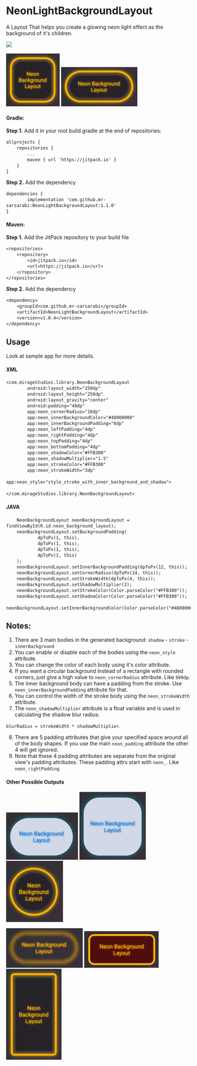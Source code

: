 # NeonLightBackgroundLayout
A Layout That helps you create a glowing neon light effect as the background of it's children.

[![](https://jitpack.io/v/mr-sarsarabi/NeonLightBackgroundLayout.svg)](https://jitpack.io/#mr-sarsarabi/NeonLightBackgroundLayout)

![Screenshot of the library outcome.](ScreenShots/screenshot.png)
![Screenshot of the library outcome.](ScreenShots/screenshot2.png)

#### Gradle:
**Step 1.** Add it in your root build.gradle at the end of repositories:

	allprojects {
		repositories {
			...
			maven { url 'https://jitpack.io' }
		}
	}
**Step 2.** Add the dependency

	dependencies {
	        implementation 'com.github.mr-sarsarabi:NeonLightBackgroundLayout:1.1.0'
	}

#### Maven:


**Step 1.** Add the JitPack repository to your build file

	<repositories>
		<repository>
		    <id>jitpack.io</id>
		    <url>https://jitpack.io</url>
		</repository>
	</repositories>

**Step 2.** Add the dependency

	<dependency>
	    <groupId>com.github.mr-sarsarabi</groupId>
	    <artifactId>NeonLightBackgroundLayout</artifactId>
	    <version>v1.0.4</version>
	</dependency>

## Usage

Look at sample app for more details.

#### XML

    <com.mirageStudios.library.NeonBackgroundLayout
            android:layout_width="250dp"
            android:layout_height="250dp"
            android:layout_gravity="center"
            android:padding="48dp"
            app:neon_cornerRadius="16dp"
            app:neon_innerBackgroundColor="#48000000"
            app:neon_innerBackgroundPadding="6dp"
            app:neon_leftPadding="4dp"
            app:neon_rightPadding="4dp"
            app:neon_topPadding="4dp"
            app:neon_bottomPadding="4dp"
            app:neon_shadowColor="#FFB300"
            app:neon_shadowMultiplier="1.5"
            app:neon_strokeColor="#FFB300"
            app:neon_strokeWidth="3dp"
            app:neon_style="style_stroke_with_inner_background_and_shadow">
            
    </com.mirageStudios.library.NeonBackgroundLayout>

#### JAVA

        NeonBackgroundLayout neonBackgroundLayout = findViewById(R.id.neon_background_layout);
        neonBackgroundLayout.setBackgroundPadding(
                dpToPx(1, this),
                dpToPx(1, this),
                dpToPx(1, this),
                dpToPx(1, this)
        );
        neonBackgroundLayout.setInnerBackgroundPadding(dpToPx(12, this));
        neonBackgroundLayout.setCornerRadius(dpToPx(24, this));
        neonBackgroundLayout.setStrokeWidth(dpToPx(4, this));
        neonBackgroundLayout.setShadowMultiplier(2);
        neonBackgroundLayout.setStrokeColor(Color.parseColor("#FFB300"));
        neonBackgroundLayout.setShadowColor(Color.parseColor("#FFB300"));
        neonBackgroundLayout.setInnerBackgroundColor(Color.parseColor("#48000000"));

## Notes:
1. There are 3 main bodies in the generated background: `shadow` - `stroke` - `innerBackground`
2. You can enable or disable each of the bodies using the `neon_style` attribute.
3. You can change the color of each body using it's color attribute.
4. If you want a circular background instead of a rectangle with rounded corners, just give a high value to `neon_cornerRadius` attribute. Like `999dp`.
5. The inner background body can have a padding from the stroke. Use `neon_innerBackgroundPadding` attribute for that.
6. You can control the width of the stroke body using the `neon_strokeWidth` attribute.
7. The `neon_shadowMultiplier` attribute is a float variable and is used in calculating the shadow blur radius:

  `blurRadius = strokeWidth * shadowMultiplier`.

8. There are 5 padding attributes that give your specified space around all of the body shapes. If you use the main `neon_padding` attribute the other 4 will get ignored.
9. Note that these 4 padding attributes are separate from the original view's padding attributes. These padding attrs start with `neon_`. Like `neon_rightPadding`


#### Other Possible Outputs

![Screenshot of the library outcome.](ScreenShots/screenshot3.png)
![Screenshot of the library outcome.](ScreenShots/screenshot4.png)
![Screenshot of the library outcome.](ScreenShots/screenshot5.png)


![Screenshot of the library outcome.](ScreenShots/screenshot6.png)
![Screenshot of the library outcome.](ScreenShots/screenshot7.png)
![Screenshot of the library outcome.](ScreenShots/screenshot8.png)

